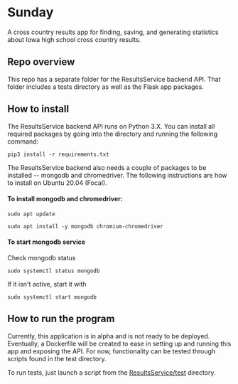 # Sunday
A cross country results app for finding, saving, and generating statistics about Iowa high school cross country results.

## Repo overview
This repo has a separate folder for the ResultsService backend API. That folder includes a tests directory as well as the Flask app packages.

## How to install
The ResultsService backend API runs on Python 3.X. You can install all required packages by going into the directory and running the following command:

`pip3 install -r requirements.txt`

The ResultsService backend also needs a couple of packages to be installed -- mongodb and chromedriver. The following instructions are how to install on Ubuntu 20.04 (Focal).

#### To install mongodb and chromedriver:

`sudo apt update`

`sudo apt install -y mongodb chromium-chromedriver`

#### To start mongodb service

Check mongodb status

`sudo systemctl status mongodb`

If it isn't active, start it with

`sudo systemctl start mongodb`

## How to run the program
Currently, this application is in alpha and is not ready to be deployed. Eventually, a Dockerfile will be created to ease in setting up and running this app and exposing the API. For now, functionality can be tested through scripts found in the test directory.

To run tests, just launch a script from the [ResultsService/test](ResultsService/test) directory.